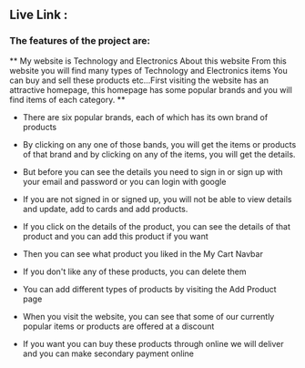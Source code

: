 ## Live Link :

### The features of the project are:

**
My website is Technology and Electronics About this website From this website you will find many types of Technology and Electronics items You can buy and sell these products etc...First visiting the website has an attractive homepage, this homepage has some popular brands and you will find items of each category.
**
- There are six popular brands, each of which has its own brand of products

- By clicking on any one of those bands, you will get the items or products of that brand and by clicking on any of the items, you will get the details.

- But before you can see the details you need to sign in or sign up with your email and password or you can login with google

- If you are not signed in or signed up, you will not be able to view details and update, add to cards and add products.

- If you click on the details of the product, you can see the details of that product and you can add this product if you want

- Then you can see what product you liked in the My Cart Navbar

- If you don't like any of these products, you can delete them

- You can add different types of products by visiting the Add Product page

- When you visit the website, you can see that some of our currently popular items or products are offered at a discount

- If you want you can buy these products through online we will deliver and you can make secondary payment online

